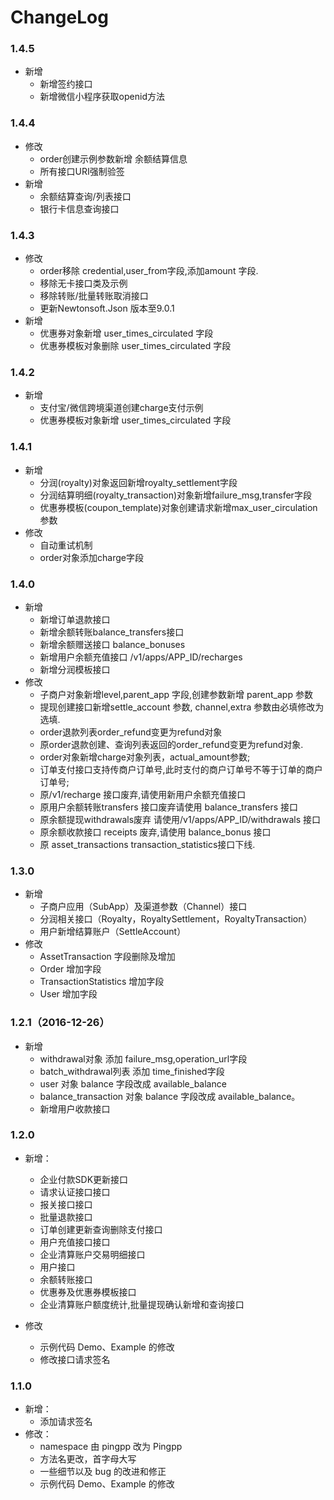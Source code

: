 # ChangeLog
### 1.4.5
- 新增
    - 新增签约接口
    - 新增微信小程序获取openid方法

### 1.4.4
- 修改
    - order创建示例参数新增 余额结算信息
    - 所有接口URI强制验签
- 新增
    - 余额结算查询/列表接口
    - 银行卡信息查询接口

### 1.4.3
- 修改
    - order移除 credential,user_from字段,添加amount 字段.
    - 移除无卡接口类及示例
    - 移除转账/批量转账取消接口
    - 更新Newtonsoft.Json 版本至9.0.1
- 新增
    - 优惠券对象新增 user_times_circulated 字段
    - 优惠券模板对象删除 user_times_circulated 字段

### 1.4.2
- 新增
    - 支付宝/微信跨境渠道创建charge支付示例
    - 优惠券模板对象新增 user_times_circulated 字段

### 1.4.1
- 新增
    - 分润(royalty)对象返回新增royalty_settlement字段
    - 分润结算明细(royalty_transaction)对象新增failure_msg,transfer字段
    - 优惠券模板(coupon_template)对象创建请求新增max_user_circulation参数
- 修改
    - 自动重试机制
    - order对象添加charge字段

### 1.4.0
- 新增
    - 新增订单退款接口
    - 新增余额转账balance_transfers接口
    - 新增余额赠送接口 balance_bonuses
    - 新增用户余额充值接口 /v1/apps/APP_ID/recharges
    - 新增分润模板接口
- 修改
    - 子商户对象新增level,parent_app 字段,创建参数新增 parent_app 参数
    - 提现创建接口新增settle_account 参数, channel,extra 参数由必填修改为选填.
    - order退款列表order_refund变更为refund对象
    - 原order退款创建、查询列表返回的order_refund变更为refund对象.
    - order对象新增charge对象列表，actual_amount参数;
    - 订单支付接口支持传商户订单号,此时支付的商户订单号不等于订单的商户订单号;
    - 原/v1/recharge 接口废弃,请使用新用户余额充值接口
    - 原用户余额转账transfers 接口废弃请使用 balance_transfers 接口
    - 原余额提现withdrawals废弃 请使用/v1/apps/APP_ID/withdrawals 接口
    - 原余额收款接口 receipts 废弃,请使用 balance_bonus 接口
    - 原 asset_transactions transaction_statistics接口下线.

### 1.3.0
- 新增
    - 子商户应用（SubApp）及渠道参数（Channel）接口
    - 分润相关接口（Royalty，RoyaltySettlement，RoyaltyTransaction）
    - 用户新增结算账户（SettleAccount）
- 修改
    - AssetTransaction 字段删除及增加
    - Order 增加字段
    - TransactionStatistics 增加字段
    - User 增加字段

### 1.2.1（2016-12-26）
- 新增
    - withdrawal对象 添加 failure_msg,operation_url字段
    - batch_withdrawal列表 添加 time_finished字段
    - user 对象 balance 字段改成 available_balance
    - balance_transaction 对象 balance 字段改成 available_balance。
    - 新增用户收款接口
### 1.2.0
- 新增：
    - 企业付款SDK更新接口  
    - 请求认证接口接口  
    - 报关接口接口  
    - 批量退款接口  
    - 订单创建更新查询删除支付接口  
    - 用户充值接口接口  
    - 企业清算账户交易明细接口  
    - 用户接口    
    - 余额转账接口  
    - 优惠券及优惠券模板接口  
    - 企业清算账户额度统计,批量提现确认新增和查询接口

- 修改
    - 示例代码 Demo、Example 的修改  
    - 修改接口请求签名

### 1.1.0
- 新增：  
    - 添加请求签名
- 修改：  
    - namespace 由 pingpp 改为 Pingpp  
    - 方法名更改，首字母大写  
    - 一些细节以及 bug 的改进和修正  
    - 示例代码 Demo、Example 的修改
